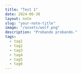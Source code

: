 ```yaml
---
title: "Test 1"
date: 2024-06-30
layout: note
slug: "your-note-title"
image: "/assets/wolf.png"
description: "Probando probando."
tags:
  - tag1
  - tag2
  - tag3
  - tag4
  - tag5
  - tag6
---
```

